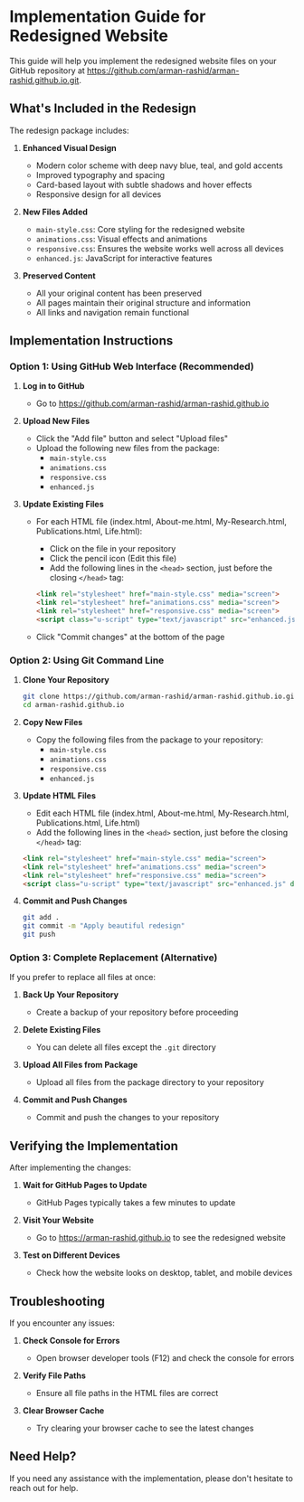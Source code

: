 # Implementation Guide for Redesigned Website

This guide will help you implement the redesigned website files on your GitHub repository at https://github.com/arman-rashid/arman-rashid.github.io.git.

## What's Included in the Redesign

The redesign package includes:

1. **Enhanced Visual Design**
   - Modern color scheme with deep navy blue, teal, and gold accents
   - Improved typography and spacing
   - Card-based layout with subtle shadows and hover effects
   - Responsive design for all devices

2. **New Files Added**
   - `main-style.css`: Core styling for the redesigned website
   - `animations.css`: Visual effects and animations
   - `responsive.css`: Ensures the website works well across all devices
   - `enhanced.js`: JavaScript for interactive features

3. **Preserved Content**
   - All your original content has been preserved
   - All pages maintain their original structure and information
   - All links and navigation remain functional

## Implementation Instructions

### Option 1: Using GitHub Web Interface (Recommended)

1. **Log in to GitHub**
   - Go to https://github.com/arman-rashid/arman-rashid.github.io

2. **Upload New Files**
   - Click the "Add file" button and select "Upload files"
   - Upload the following new files from the package:
     - `main-style.css`
     - `animations.css`
     - `responsive.css`
     - `enhanced.js`

3. **Update Existing Files**
   - For each HTML file (index.html, About-me.html, My-Research.html, Publications.html, Life.html):
     - Click on the file in your repository
     - Click the pencil icon (Edit this file)
     - Add the following lines in the `<head>` section, just before the closing `</head>` tag:
     
     ```html
     <link rel="stylesheet" href="main-style.css" media="screen">
     <link rel="stylesheet" href="animations.css" media="screen">
     <link rel="stylesheet" href="responsive.css" media="screen">
     <script class="u-script" type="text/javascript" src="enhanced.js" defer=""></script>
     ```
     
   - Click "Commit changes" at the bottom of the page

### Option 2: Using Git Command Line

1. **Clone Your Repository**
   ```bash
   git clone https://github.com/arman-rashid/arman-rashid.github.io.git
   cd arman-rashid.github.io
   ```

2. **Copy New Files**
   - Copy the following files from the package to your repository:
     - `main-style.css`
     - `animations.css`
     - `responsive.css`
     - `enhanced.js`

3. **Update HTML Files**
   - Edit each HTML file (index.html, About-me.html, My-Research.html, Publications.html, Life.html)
   - Add the following lines in the `<head>` section, just before the closing `</head>` tag:
   
   ```html
   <link rel="stylesheet" href="main-style.css" media="screen">
   <link rel="stylesheet" href="animations.css" media="screen">
   <link rel="stylesheet" href="responsive.css" media="screen">
   <script class="u-script" type="text/javascript" src="enhanced.js" defer=""></script>
   ```

4. **Commit and Push Changes**
   ```bash
   git add .
   git commit -m "Apply beautiful redesign"
   git push
   ```

### Option 3: Complete Replacement (Alternative)

If you prefer to replace all files at once:

1. **Back Up Your Repository**
   - Create a backup of your repository before proceeding

2. **Delete Existing Files**
   - You can delete all files except the `.git` directory

3. **Upload All Files from Package**
   - Upload all files from the package directory to your repository

4. **Commit and Push Changes**
   - Commit and push the changes to your repository

## Verifying the Implementation

After implementing the changes:

1. **Wait for GitHub Pages to Update**
   - GitHub Pages typically takes a few minutes to update

2. **Visit Your Website**
   - Go to https://arman-rashid.github.io to see the redesigned website

3. **Test on Different Devices**
   - Check how the website looks on desktop, tablet, and mobile devices

## Troubleshooting

If you encounter any issues:

1. **Check Console for Errors**
   - Open browser developer tools (F12) and check the console for errors

2. **Verify File Paths**
   - Ensure all file paths in the HTML files are correct

3. **Clear Browser Cache**
   - Try clearing your browser cache to see the latest changes

## Need Help?

If you need any assistance with the implementation, please don't hesitate to reach out for help.
